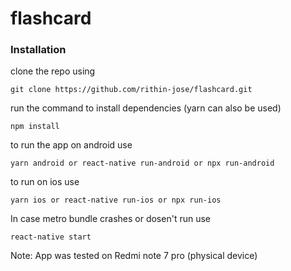 # flashcard
### Installation
clone the repo using

	git clone https://github.com/rithin-jose/flashcard.git

run the command to install dependencies (yarn can also be used)

	npm install


to run the app on android use

	yarn android or react-native run-android or npx run-android

to run on ios use

	yarn ios or react-native run-ios or npx run-ios

In case metro bundle crashes or dosen't run use

	react-native start


Note: App was tested on Redmi note 7 pro (physical device)
